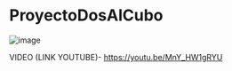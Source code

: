# ProyectoDosAlCubo

![image](https://user-images.githubusercontent.com/125435317/219266534-f60d3e9a-92d1-45d4-a484-05d02f153fba.png)

VIDEO (LINK YOUTUBE)- https://youtu.be/MnY_HW1gRYU
